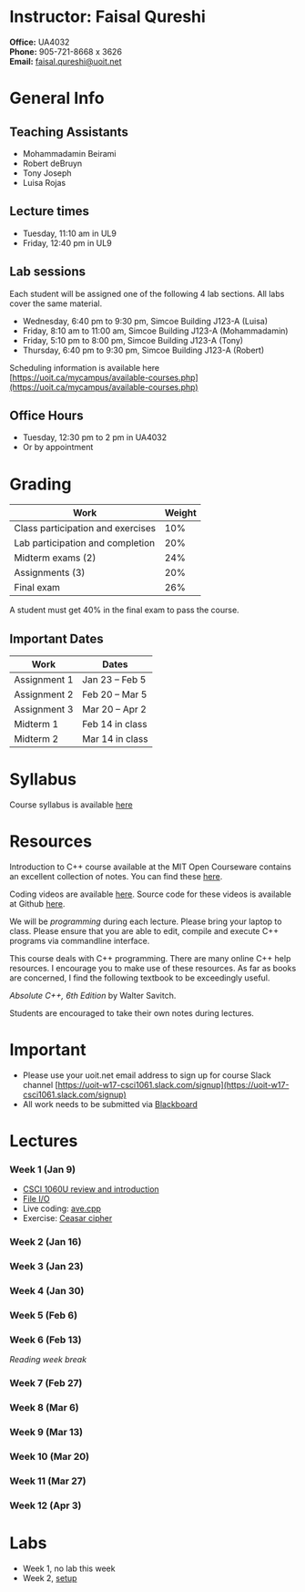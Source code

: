 # Instructor: Faisal Qureshi

__Office:__ UA4032  __Phone:__ 905-721-8668 x 3626  __Email:__ faisal.qureshi@uoit.net

# General Info

## Teaching Assistants- Mohammadamin Beirami- Robert deBruyn- Tony Joseph- Luisa Rojas## Lecture times- Tuesday, 11:10 am in UL9- Friday, 12:40 pm in UL9## Lab sessionsEach student will be assigned one of the following 4 lab sections.  All labs cover the same material.- Wednesday, 6:40 pm to 9:30 pm, Simcoe Building J123-A (Luisa)- Friday, 8:10 am to 11:00 am, Simcoe Building J123-A (Mohammadamin)- Friday, 5:10 pm to 8:00 pm, Simcoe Building J123-A (Tony)- Thursday, 6:40 pm to 9:30 pm, Simcoe Building J123-A (Robert)Scheduling information is available here [https://uoit.ca/mycampus/available-courses.php](https://uoit.ca/mycampus/available-courses.php)## Office Hours- Tuesday, 12:30 pm to 2 pm in UA4032- Or by appointment

# GradingWork | Weight
-----|-------Class participation and exercises |  10%Lab participation and completion | 20%Midterm exams (2) | 24%Assignments (3) | 20%Final exam | 26%A student must get 40% in the final exam to pass the course. ## Important DatesWork | Dates
-----|------Assignment 1 | Jan 23 – Feb 5Assignment 2 | Feb 20 – Mar 5Assignment 3 | Mar 20 – Apr 2Midterm 1 | Feb 14 in classMidterm 2 | Mar 14 in class


# Syllabus

Course syllabus is available [here](syllabus.pdf)

# Resources

Introduction to C++ course available at the MIT Open Courseware contains an excellent collection of notes.  You can find these [here](https://ocw.mit.edu/courses/electrical-engineering-and-computer-science/6-096-introduction-to-c-january-iap-2011/lecture-notes/).  

Coding videos are available [here](https://www.youtube.com/playlist?list=PLxXSLsFiK684ncgWP0Aqe-5l5VfthqaOp).  Source code for these videos is available at Github [here](https://github.com/programming-workshop-2/coding-videos.git).

We will be _programming_ during each lecture.  Please bring your laptop to class.  Please ensure that you are able to edit, compile and execute C++ programs via commandline interface.

This course deals with C++ programming.  There are many online C++ help resources.  I encourage you to make use of these resources.  As far as books are concerned, I find the following textbook to be exceedingly useful._Absolute C++, 6th Edition_ by Walter Savitch.Students are encouraged to take their own notes during lectures.

# Important

- Please use your uoit.net email address to sign up for course Slack channel [https://uoit-w17-csci1061.slack.com/signup](https://uoit-w17-csci1061.slack.com/signup)
- All work needs to be submitted via [Blackboard](http://uoit.blackboard.com)

# Lectures
### Week 1 (Jan 9)

- [CSCI 1060U review and introduction](lectures/week-01/c++-intro)
- [File I/O](lectures/week-01/c++-fileio)
- Live coding: [ave.cpp](lectures/week-01/ave.cpp)
- Exercise: [Ceasar cipher](exercises/ceasar-cipher/ceasar-cipher.md)

### Week 2 (Jan 16) 

### Week 3 (Jan 23)

### Week 4 (Jan 30)

### Week 5 (Feb 6)

### Week 6 (Feb 13)

_Reading week break_

### Week 7 (Feb 27)

### Week 8 (Mar 6)

### Week 9 (Mar 13)

### Week 10 (Mar 20)

### Week 11 (Mar 27)

### Week 12 (Apr 3)

# Labs

- Week 1, no lab this week
- Week 2, [setup](labs/lab1-setup)